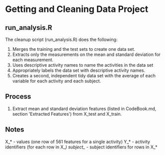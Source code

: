 # Getting and Cleaning Data Project

## run_analysis.R

The cleanup script (run_analysis.R) does the following:

1. Merges the training and the test sets to create one data set.
2. Extracts only the measurements on the mean and standard deviation for each measurement. 
3. Uses descriptive activity names to name the activities in the data set
4. Appropriately labels the data set with descriptive activity names. 
5. Creates a second, independent tidy data set with the average of each variable for each activity and each subject. 

## Process

1. Extract mean and standard deviation features (listed in CodeBook.md, section 'Extracted Features') from X_test and X_train.

## Notes

X_* - values (one row of 561 features for a single activity)
Y_* - activity identifiers (for each row in X_*)
subject_* - subject identifiers for rows in X_*
